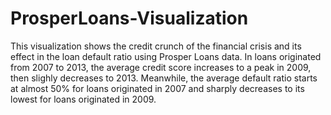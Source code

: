 # ProsperLoans-Visualization

This visualization shows the credit crunch of the financial crisis and its effect in the loan default ratio using Prosper Loans data.
In loans originated from 2007 to 2013, the average credit score increases to a peak in 2009, then slighly decreases to 2013. Meanwhile, the average default ratio starts at almost 50% for loans originated in 2007 and sharply decreases to its lowest for loans originated in 2009.
